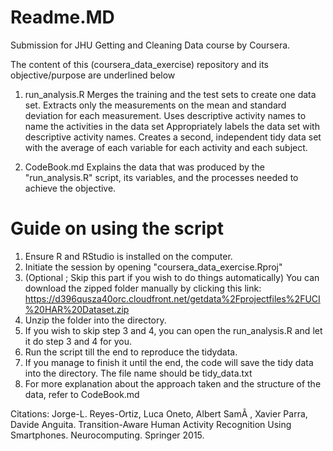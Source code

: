 # Readme.MD
Submission for JHU Getting and Cleaning Data course by Coursera.

The content of this (coursera_data_exercise) repository and its objective/purpose are underlined below

1. run_analysis.R
Merges the training and the test sets to create one data set.
Extracts only the measurements on the mean and standard deviation for each measurement.
Uses descriptive activity names to name the activities in the data set
Appropriately labels the data set with descriptive activity names.
Creates a second, independent tidy data set with the average of each variable for each activity and each subject.

2. CodeBook.md
Explains the data that was produced by the "run_analysis.R" script, its variables, and the processes needed to achieve the objective.


# Guide on using the script
1. Ensure R and RStudio is installed on the computer.
2. Initiate the session by opening "coursera_data_exercise.Rproj"
3. (Optional ; Skip this part if you wish to do things automatically)
  You can download the zipped folder manually by clicking this link:
https://d396qusza40orc.cloudfront.net/getdata%2Fprojectfiles%2FUCI%20HAR%20Dataset.zip
4.  Unzip the folder into the directory.
5. If you wish to skip step 3 and 4, you can open the run_analysis.R and let it do step 3 and 4 for you.
6. Run the script till the end to reproduce the tidydata.
7. If you manage to finish it until the end, the code will save the tidy data into the directory. The file name should be tidy_data.txt
8. For more explanation about the approach taken and the structure of the data, refer to CodeBook.md


Citations:
Jorge-L. Reyes-Ortiz, Luca Oneto, Albert SamÃ , Xavier Parra, Davide Anguita. Transition-Aware Human Activity Recognition Using Smartphones. Neurocomputing. Springer 2015.
